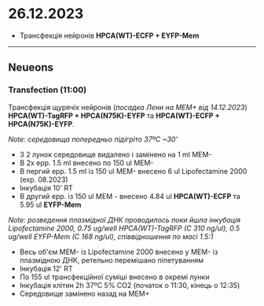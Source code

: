 26.12.2023
=========
- Трансфекція нейронів  __HPCA(WT)-ECFP + EYFP-Mem__

---

## Neueons
### Transfection (11:00)
Трансфекція щурячіх нейронів (_посадка Лени на MEM+ від 14.12.2023_)  __HPCA(WT)-TagRFP + HPCA(N75K)-EYFP__ та __HPCA(WT)-ECFP + HPCA(N75K)-EYFP__.

_Note: середовища попередньо підігріто 37ºC ~30'_

- З 2 лунок  середовище видалено і замінено на 1 ml MEM-
- В 2x epp. 1.5 ml внесено по 150 ul MEM-
- В пергий epp. 1.5 ml із 150 ul MEM- внесено 6 ul Lipofectamine 2000 (exp. 08.2023)
- Інкубація 10' RT
- В другий epp. із 150 ul MEM - внесено 4.84 ul  __HPCA(WT)-ECFP__ та  5.95 ul __EYFP-Mem__

_Note: розведення плазмідної ДНК проводилось поки йшла інкубація Lipofectamine 2000, 0.75 ug/well HPCA(WT)-TagRFP (C 310 ng/ul),  0.5 ug/well EYFP-Mem (C 168 ng/ul), співвідношення по маcі 1.5:1_

- Весь об'єм MEM- із Lipofectamine 2000 внесено  у MEM- із плазмідною ДНК, ретельно перемішано піпетуванням
- Інкубація 12' RT
- По 155 ul трансфекційної суміші внесено в окремі лунки
- Інкубація клітин 2h 37ºC 5% CO2 (початок о 11:30, кінець о 12:35)
- Середовище замінено назад на MEM+